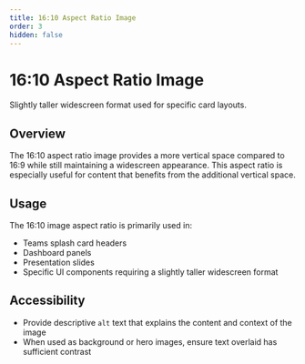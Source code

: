 ```yaml
---
title: 16:10 Aspect Ratio Image
order: 3
hidden: false
---
```


# 16:10 Aspect Ratio Image

Slightly taller widescreen format used for specific card layouts.

## Overview

The 16:10 aspect ratio image provides a more vertical space compared to 16:9 while still maintaining a widescreen appearance. This aspect ratio is especially useful for content that benefits from the additional vertical space.

## Usage

The 16:10 image aspect ratio is primarily used in:
* Teams splash card headers
* Dashboard panels
* Presentation slides
* Specific UI components requiring a slightly taller widescreen format

## Accessibility

* Provide descriptive `alt` text that explains the content and context of the image
* When used as background or hero images, ensure text overlaid has sufficient contrast
